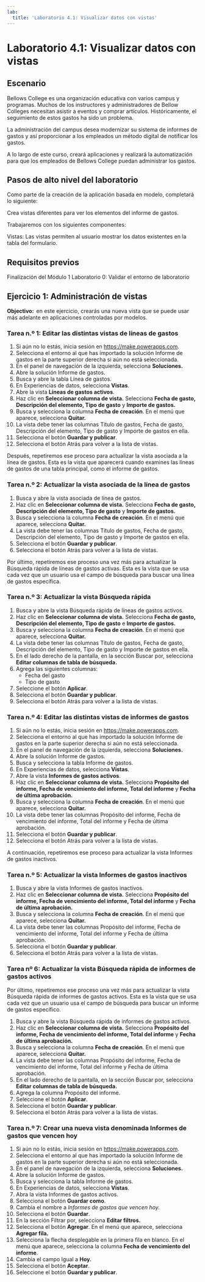 ```yaml
---
lab:
  title: 'Laboratorio 4.1: Visualizar datos con vistas'
---
```


# Laboratorio 4.1: Visualizar datos con vistas

## Escenario

Bellows College es una organización educativa con varios campus y programas. Muchos de los instructores y administradores de Bellow Colleges necesitan asistir a eventos y comprar artículos. Históricamente, el seguimiento de estos gastos ha sido un problema.

La administración del campus desea modernizar su sistema de informes de gastos y así proporcionar a los empleados un método digital de notificar los gastos.

A lo largo de este curso, creará aplicaciones y realizará la automatización para que los empleados de Bellows College puedan administrar los gastos.

## Pasos de alto nivel del laboratorio

Como parte de la creación de la aplicación basada en modelo, completará lo siguiente:

Crea vistas diferentes para ver los elementos del informe de gastos.

Trabajaremos con los siguientes componentes:

Vistas: Las vistas permiten al usuario mostrar los datos existentes en la tabla del formulario.

## Requisitos previos

Finalización del Módulo 1 Laboratorio 0: Validar el entorno de laboratorio

## Ejercicio 1: Administración de vistas

**Objectivo:**  en este ejercicio, crearás una nueva vista que se puede usar más adelante en aplicaciones controladas por modelos.

### Tarea n.º 1: Editar las distintas vistas de líneas de gastos

1. Si aún no lo estás, inicia sesión en https://make.powerapps.com.
2. Selecciona el entorno al que has importado la solución Informe de gastos en la parte superior derecha si aún no está seleccionada.
3. En el panel de navegación de la izquierda, selecciona **Soluciones.**
4. Abre la solución Informe de gastos.
5. Busca y abre la tabla Línea de gastos.
6. En Experiencias de datos, selecciona **Vistas**.
7. Abre la vista **Líneas de gastos activos**.
8. Haz clic en **Seleccionar columna de vista.** Selecciona **Fecha de gasto, Descripción del elemento, Tipo de gasto** y **Importe de gastos.**
9. Busca y selecciona la columna **Fecha de creación**. En el menú que aparece, selecciona **Quitar.**
10. La vista debe tener las columnas Título de gastos, Fecha de gasto, Descripción del elemento, Tipo de gasto y Importe de gastos en ella.
11. Selecciona el botón **Guardar y publicar**.
12. Selecciona el botón Atrás para volver a la lista de vistas.

Después, repetiremos ese proceso para actualizar la vista asociada a la línea de gastos. Esta es la vista que aparecerá cuando examines las líneas de gastos de una tabla principal, como el informe de gastos.

### Tarea n.º 2: Actualizar la vista asociada de la línea de gastos 

1. Busca y abre la vista asociada de línea de gastos.
2. Haz clic en **Seleccionar columna de vista.** Selecciona **Fecha de gasto, Descripción del elemento, Tipo de gasto** y **Importe de gastos.**
3. Busca y selecciona la columna **Fecha de creación**. En el menú que aparece, selecciona **Quitar.**
4. La vista debe tener las columnas Título de gastos, Fecha de gasto, Descripción del elemento, Tipo de gasto y Importe de gastos en ella.
5. Selecciona el botón **Guardar y publicar**.
6. Selecciona el botón Atrás para volver a la lista de vistas.

Por último, repetiremos ese proceso una vez más para actualizar la Búsqueda rápida de líneas de gastos activas. Esta es la vista que se usa cada vez que un usuario usa el campo de búsqueda para buscar una línea de gastos específica.

### Tarea n.º 3: Actualizar la vista Búsqueda rápida

1. Busca y abre la vista Búsqueda rápida de líneas de gastos activos.
2. Haz clic en **Seleccionar columna de vista.** Selecciona **Fecha de gasto, Descripción del elemento, Tipo de gasto** e **Importe de gastos.**
3. Busca y selecciona la columna **Fecha de creación**. En el menú que aparece, selecciona **Quitar.**
4. La vista debe tener las columnas Título de gastos, Fecha de gasto, Descripción del elemento, Tipo de gasto y Importe de gastos en ella.
5. En el lado derecho de la pantalla, en la sección Buscar por, selecciona **Editar columnas de tabla de búsqueda.**
6. Agrega las siguientes columnas:
    - Fecha del gasto
    - Tipo de gasto
7. Seleccione el botón **Aplicar**.
8. Selecciona el botón **Guardar y publicar**.
9. Selecciona el botón Atrás para volver a la lista de vistas.

### Tarea n.º 4: Editar las distintas vistas de informes de gastos

1. Si aún no lo estás, inicia sesión en https://make.powerapps.com.
2. Selecciona el entorno al que has importado la solución Informe de gastos en la parte superior derecha si aún no está seleccionada.
3. En el panel de navegación de la izquierda, selecciona **Soluciones.**
4. Abre la solución Informe de gastos.
5. Busca y selecciona la tabla Informe de gastos.
6. En Experiencias de datos, selecciona **Vistas**.
7. Abre la vista **Informes de gastos activos**.
8. Haz clic en **Seleccionar columna de vista.** Selecciona **Propósito del informe, Fecha de vencimiento del informe, Total del informe** y **Fecha de última aprobación.**
9. Busca y selecciona la columna **Fecha de creación**. En el menú que aparece, selecciona **Quitar.**
10. La vista debe tener las columnas Propósito del informe, Fecha de vencimiento del informe, Total del informe y Fecha de última aprobación.
11. Selecciona el botón **Guardar y publicar**.
12. Selecciona el botón Atrás para volver a la lista de vistas.

A continuación, repetiremos ese proceso para actualizar la vista Informes de gastos inactivos.

### Tarea n.º 5: Actualizar la vista Informes de gastos inactivos

1. Busca y abre la vista Informes de gastos inactivos.
2. Haz clic en **Seleccionar columna de vista.** Selecciona **Propósito del informe, Fecha de vencimiento del informe, Total del informe** y **Fecha de última aprobación.**
3. Busca y selecciona la columna **Fecha de creación**. En el menú que aparece, selecciona **Quitar.**
4. La vista debe tener las columnas Propósito del informe, Fecha de vencimiento del informe, Total del informe y Fecha de última aprobación.
5. Selecciona el botón **Guardar y publicar**.
6. Selecciona el botón Atrás para volver a la lista de vistas.

### Tarea nº 6: Actualizar la vista Búsqueda rápida de informes de gastos activos 

Por último, repetiremos ese proceso una vez más para actualizar la vista Búsqueda rápida de informes de gastos activos. Esta es la vista que se usa cada vez que un usuario usa el campo de búsqueda para buscar un informe de gastos específico.

1. Busca y abre la vista Búsqueda rápida de informes de gastos activos.
2. Haz clic en **Seleccionar columna de vista.** Selecciona **Propósito del informe, Fecha de vencimiento del informe, Total del informe** y **Fecha de última aprobación.**
3. Busca y selecciona la columna **Fecha de creación**. En el menú que aparece, selecciona **Quitar.**
4. La vista debe tener las columnas Propósito del informe, Fecha de vencimiento del informe, Total del informe y Fecha de última aprobación.
5. En el lado derecho de la pantalla, en la sección Buscar por, selecciona **Editar columnas de tabla de búsqueda.**
6. Agrega la columna Propósito del informe.
7. Seleccione el botón **Aplicar**.
8. Selecciona el botón **Guardar y publicar**.
9. Selecciona el botón Atrás para volver a la lista de vistas.

### Tarea n.º 7: Crear una nueva vista denominada Informes de gastos que vencen hoy

1. Si aún no lo estás, inicia sesión en https://make.powerapps.com.
2. Selecciona el entorno al que has importado la solución Informe de gastos en la parte superior derecha si aún no está seleccionada.
3. En el panel de navegación de la izquierda, selecciona **Soluciones.**
4. Abre la solución Informe de gastos.
5. Busca y selecciona la tabla Informe de gastos.
6. En Experiencias de datos, selecciona **Vistas**.
7. Abra la vista Informes de gastos activos.
8. Selecciona el botón **Guardar como**.
9. Cambia el nombre a *Informes de gastos que vencen hoy.*
10. Selecciona el botón **Guardar**.
11. En la sección Filtrar por, selecciona **Editar filtros.**
12. Selecciona el botón **Agregar**. En el menú que aparece, selecciona **Agregar fila.**
13. Selecciona la flecha desplegable en la primera fila en blanco. En el menú que aparece, selecciona la columna **Fecha de vencimiento del informe**.
14. Cambia el campo Igual a **Hoy.**
15. Selecciona el botón **Aceptar**.
16. Seleccione el botón **Guardar y publicar**.
